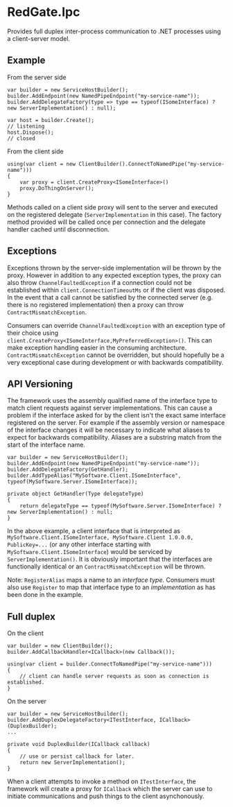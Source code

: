 # RedGate.Ipc

Provides full duplex inter-process communication to .NET processes using a client-server model.

## Example

From the server side

    var builder = new ServiceHostBuilder();
    builder.AddEndpoint(new NamedPipeEndpoint("my-service-name"));
    builder.AddDelegateFactory(type => type == typeof(ISomeInterface) ? new ServerImplementation() : null);

    var host = builder.Create();
    // listening
    host.Dispose();
	// closed

From the client side

    using(var client = new ClientBuilder().ConnectToNamedPipe("my-service-name")))
    {
        var proxy = client.CreateProxy<ISomeInterface>()
        proxy.DoThingOnServer();
    }

Methods called on a client side proxy will sent to the server and executed on the registered delegate (`ServerImplementation` in this case).
The factory method provided will be called once per connection and the delegate handler cached until disconnection.

## Exceptions

Exceptions thrown by the server-side implementation will be thrown by the proxy. However in addition to any
expected exception types, the proxy can also throw `ChannelFaultedException` if a connection could not be established
within `client.ConnectionTimeoutMs` or if the client was disposed.
In the event that a call cannot be satisfied by the connected server (e.g. there is no registered implementation)
then a proxy can throw `ContractMismatchException`.

Consumers can override `ChannelFaultedException` with an exception type of their choice using
`client.CreateProxy<ISomeInterface,MyPreferredException>()`. This can make exception handling easier
in the consuming architecture. `ContractMismatchException` cannot be overridden, but should hopefully be
a very exceptional case during development or with backwards compatibility.

## API Versioning

The framework uses the assembly qualified name of the interface type to match client requests against server implementations.
This can cause a problem if the interface asked for by the client isn't the exact same interface registered on the server.
For example if the assembly version or namespace of the interface changes it will be necessary to indicate what aliases to
expect for backwards compatibility. Aliases are a substring match from the start of the interface name.

	var builder = new ServiceHostBuilder();
	builder.AddEndpoint(new NamedPipeEndpoint("my-service-name"));
	builder.AddDelegateFactory(GetHandler);
	builder.AddTypeAlias("MySoftware.Client.ISomeInterface", typeof(MySoftware.Server.ISomeInterface));

	private object GetHandler(Type delegateType)
	{
        return delegateType == typeof(MySoftware.Server.ISomeInterface) ? new ServerImplementation() : null;
	}

In the above example, a client interface that is interpreted as `MySoftware.Client.ISomeInterface, MySoftware.Client 1.0.0.0, PublicKey=...`
(or any other interface starting with `MySoftware.Client.ISomeInterface`) would be serviced by `ServerImplementation()`.
It is obviously important that the interfaces are functionally identical or an `ContractMismatchException` will be thrown.

Note: `RegisterAlias` maps a name to an *interface type*. Consumers must also use `Register` to map that interface type
to an *implementation* as has been done in the example.

## Full duplex


On the client

    var builder = new ClientBuilder();
	builder.AddCallbackHandler<ICallback>(new Callback());

    using(var client = builder.ConnectToNamedPipe("my-service-name")))
    {
        // client can handle server requests as soon as connection is established.
    }

On the server

    var builder = new ServiceHostBuilder();
    builder.AddDuplexDelegateFactory<ITestInterface, ICallback>(DuplexBuilder);
    ...
    
    private void DuplexBuilder(ICallback callback)
    {
	    // use or persist callback for later.
        return new ServerImplementation();
    }

When a client attempts to invoke a method on `ITestInterface`, the framework will create a proxy for `ICallback` which the server can use to initiate communications and push things to the client asynchonously.